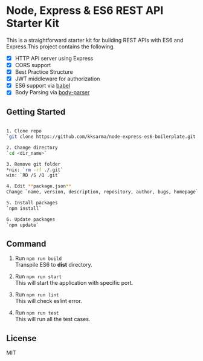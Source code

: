 Node, Express & ES6 REST API Starter Kit
========================================

This is a straightforward starter kit for building REST APIs with ES6 and Express.This project contains the following.

- [x] HTTP API server using Express
- [x] CORS support
- [x] Best Practice Structure
- [x] JWT middleware for authorization
- [x] ES6 support via [babel](https://babeljs.io)
- [x] Body Parsing via [body-parser](https://github.com/expressjs/body-parser)

Getting Started
---------------

```sh

1. Clone repo    
`git clone https://github.com/kksarma/node-express-es6-boilerplate.git <dir_name>`    

2. Change directory    
`cd <dir_name>`    

3. Remove git folder    
*nix: `rm -rf ./.git`    
win: `RD /S /Q .git`    

4. Edit **package.json**    
Change `name, version, description, repository, author, bugs, homepage`    

5. Install packages    
`npm install`    

6. Update packages    
`npm update`    

```

Command
--------
1. Run `npm run build`    
Transpile ES6 to **dist** directory. 

2. Run `npm run start`    
This will start the application with specific port.

3. Run `npm run lint`    
This will check eslint error.

4. Run `npm run test`    
This will run all the test cases.

License
-------

MIT
